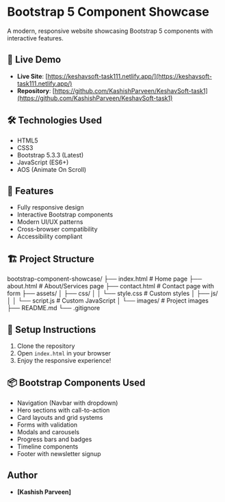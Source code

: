 # Bootstrap 5 Component Showcase

A modern, responsive website showcasing Bootstrap 5 components with interactive features.

## 🚀 Live Demo
- **Live Site**: [https://keshavsoft-task111.netlify.app/](https://keshavsoft-task111.netlify.app/)
- **Repository**: [https://github.com/KashishParveen/KeshavSoft-task1](https://github.com/KashishParveen/KeshavSoft-task1)

## 🛠 Technologies Used
- HTML5
- CSS3
- Bootstrap 5.3.3 (Latest)
- JavaScript (ES6+)
- AOS (Animate On Scroll)

## 📱 Features
- Fully responsive design
- Interactive Bootstrap components
- Modern UI/UX patterns
- Cross-browser compatibility
- Accessibility compliant

## 🏗 Project Structure
bootstrap-component-showcase/
├── index.html          # Home page
├── about.html           # About/Services page
├── contact.html         # Contact page with form
├── assets/
│   ├── css/
│   │   └── style.css    # Custom styles
│   ├── js/
│   │   └── script.js    # Custom JavaScript
│   └── images/          # Project images
├── README.md
└── .gitignore
## 🚀 Setup Instructions
1. Clone the repository
2. Open `index.html` in your browser
3. Enjoy the responsive experience!

## 📦 Bootstrap Components Used
- Navigation (Navbar with dropdown)
- Hero sections with call-to-action
- Card layouts and grid systems
- Forms with validation
- Modals and carousels
- Progress bars and badges
- Timeline components
- Footer with newsletter signup

## Author
* **[Kashish Parveen]**